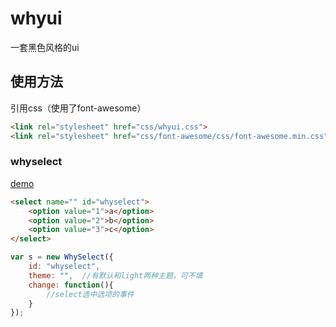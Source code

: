 # whyui

一套黑色风格的ui

## 使用方法

引用css（使用了font-awesome）

```html
<link rel="stylesheet" href="css/whyui.css">
<link rel="stylesheet" href="css/font-awesome/css/font-awesome.min.css">
```

### whyselect

[demo](https://whyronnie.github.io/whyui)

```html
<select name="" id="whyselect">
	<option value="1">a</option>
	<option value="2">b</option>
	<option value="3">c</option>
</select>
```
```javascript
var s = new WhySelect({
	id: "whyselect",
	theme: "",	//有默认和light两种主题，可不填
	change: function(){
		//select选中选项的事件
	}
});
```


